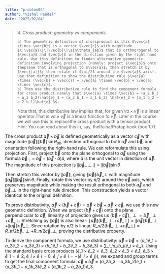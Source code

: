 ```yaml
---
title: "problem04"
author: "Vishal Paudel"
date: "2025/02/04"
---
```


> 4\. *Cross product: geometry vs components.*  
> 
>     a) The geometric definition of crossproduct is this $\vec{a} \times \vec{b}$ is a vector $\vec{c}$ with magnitude $\|\vec{a}\|\|\vec{b}\|\sin\theta_{ab}$ that is orthmorogonal to $\vec{a}$ and $vec{b}$ in the direction given by the right hand rule. Use this definition to findan alternative geometric definition involving projection (namely: project $\vec{b}$ onto theplane that is orthogonal to $\vec{a}$; then stretch it by $\vec{|a|}$; then rotate it $\pi/2$ around the $\vec{a}$ axis). Use that definition to show the distributive rule $\vec{a} \times (\vec{b} + \vec{c}) = \vec{a} \times \vec{b} + \vec{a} \times \vec{c}$.  
>     b) Then use the distributive rule to find the component formula for cross product,namely that $\vec{a} \times \vec{b} = (a_2 b_3 − a_3 b_2)\hat{e}_1 + (a_3 b_1 − a_1 b_3) \hat{e}_2 + (a_1 b_2 − a_2 b_1)\hat{e}_3$.  
> Note that, this distributive law implies that, for given $va \times \vec{v}$ is a linear operator.That is $va \times \vec{v}$ is a linear function fo $\vec{v}$. Later in the course we will use this to replacethe cross product with a tensor product. Hint: You can read about this in, say, theRuina/Pratap book (box 1.7).

The cross product $\vec{a} \times \vec{b}$ is defined geometrically as a vector $\vec{c}$ with magnitude $\|\vec{a}\|\|\vec{b}\|\sin \theta_{ab}$, direction orthogonal to both $\vec{a}$ and $\vec{b}$, and orientation following the right-hand rule. We can reformulate this using projection. First, project $\vec{b}$ onto the plane orthogonal to $\vec{a}$ using the formula $\vec{b}_{\perp} = \vec{b} - (\vec{b}\cdot\hat{a})\hat{a}$, where $\hat{a}$ is the unit vector in direction of $\vec{a}$. The magnitude of this projection is $\|\vec{b}\_{\perp}\| = \|\vec{b}\|\sin \theta$

Then stretch this vector by $\|\vec{a}\|$, giving $\|\vec{a}\|\vec{b}\_{\perp}$ with magnitude $\|\vec{a}\|\|\vec{b}\|\sin \theta$. Finally, rotate this vector by $\pi/2$ around the $\vec{a}$ axis, which preserves magnitude while making the result orthogonal to both $\vec{a}$ and $\vec{b}\_{\perp}$ in the right-hand rule direction. This construction yields a vector identical to the original definition.

To prove distributivity, $\vec{a} \times (\vec{b} + \vec{c}) = \vec{a} \times \vec{b} + \vec{a} \times \vec{c}$, we use this new geometric definition. When we project $(\vec{b} + \vec{c})$ onto the plane perpendicular to $\vec{a}$, linearity of projection gives us $(\vec{b} + \vec{c})\_{\perp} = \vec{b}\_{\perp} + \vec{c}\_{\perp}$. Stretching by $\|\vec{a}\|$ is also linear: $\|\vec{a}\|(\vec{b}\_{\perp} + \vec{c}\_{\perp}) = \|\vec{a}\|\vec{b}\_{\perp} + \|\vec{a}\|\vec{c}\_{\perp}$. Since rotation by $\pi/2$ is linear, $R\_{\pi/2}(\vec{b}\_{\perp} + \vec{c}\_{\perp}) = R\_{\pi/2}\vec{b}\_{\perp} + R\_{\pi/2}\vec{c}\_{\perp}$, proving the distributive property.

To derive the component formula, we use distributivity: $\vec{a} \times \vec{b} = (a\_1\hat{e}\_1 + a\_2\hat{e}\_2 + a\_3\hat{e}\_3) \times (b\_1\hat{e}\_1 + b\_2\hat{e}\_2 + b\_3\hat{e}\_3) = \sum\_{i,j} a\_ib\_j(\hat{e}\_i \times \hat{e}\_j)$. Using the standard basis cross products ($\hat{e}\_1 \times \hat{e}\_2 = \hat{e}\_3$, $\hat{e}\_2 \times \hat{e}\_3 = \hat{e}\_1$, $\hat{e}\_3 \times \hat{e}\_1 = \hat{e}\_2$, $\hat{e}\_i \times \hat{e}\_i = 0$, $\hat{e}\_j \times \hat{e}\_i = -(\hat{e}\_i \times \hat{e}\_j)$), we expand and group terms to get the final component formula: $\vec{a} \times \vec{b} = (a\_2b\_3 - a\_3b\_2)\hat{e}\_1 + (a\_3b\_1 - a\_1b\_3)\hat{e}\_2 + (a\_1b\_2 - a\_2b\_1)\hat{e}\_3$.
